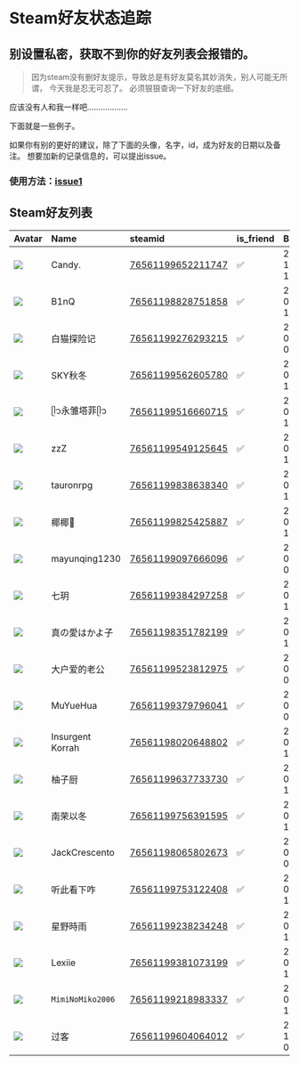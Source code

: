 # Steam好友状态追踪
## 别设置私密，获取不到你的好友列表会报错的。

> 因为steam没有删好友提示，导致总是有好友莫名其妙消失，别人可能无所谓，
> 今天我是忍无可忍了。 必须狠狠查询一下好友的底细。

应该没有人和我一样吧………………

下面就是一些例子。

如果你有别的更好的建议，除了下面的头像，名字，id，成为好友的日期以及备注。 想要加新的记录信息的，可以提出issue。

### 使用方法：[issue1](https://github.com/systemannounce/SteamFriends/issues/1)



## Steam好友列表
| Avatar                                                                            | Name             | steamid                                                                     | is_friend   | BFD                 | removed_time   | Remark   |
|:----------------------------------------------------------------------------------|:-----------------|:----------------------------------------------------------------------------|:------------|:--------------------|:---------------|:---------|
| ![](https://avatars.steamstatic.com/ba28bf071c8553a67834b1fa181e53ba3ea44c10.jpg) | Candy.           | [76561199652211747](https://steamcommunity.com/profiles/76561199652211747/) | ✅           | 2024-10-05 12:04:06 |                |          |
| ![](https://avatars.steamstatic.com/2e02e129c44e57494a0a7dd3cf469fec7d4f4fb9.jpg) | B1nQ             | [76561198828751858](https://steamcommunity.com/profiles/76561198828751858/) | ✅           | 2025-07-30 15:22:02 |                |          |
| ![](https://avatars.steamstatic.com/db165693864f4f65f609ee42a493479fa5e57921.jpg) | 白猫探险记            | [76561199276293215](https://steamcommunity.com/profiles/76561199276293215/) | ✅           | 2024-07-23 07:24:56 |                |          |
| ![](https://avatars.steamstatic.com/f451381475a63d9ccfb0f8b12283dfea4c0c1a28.jpg) | SKY秋冬            | [76561199562605780](https://steamcommunity.com/profiles/76561199562605780/) | ✅           | 2024-08-28 11:56:05 |                |          |
| ![](https://avatars.steamstatic.com/152b2468e6097ff687e6c7318270925aeb7bcb1c.jpg) | ᥫ᭡永雏塔菲ᥫ᭡         | [76561199516660715](https://steamcommunity.com/profiles/76561199516660715/) | ✅           | 2024-07-12 12:28:47 |                |          |
| ![](https://avatars.steamstatic.com/6d66275b36b7d2a5a14058bdccf3a1cf4890f969.jpg) | zzZ              | [76561199549125645](https://steamcommunity.com/profiles/76561199549125645/) | ✅           | 2024-07-30 12:59:46 |                |          |
| ![](https://avatars.steamstatic.com/929ddbcc1372f7959c5bda6e9be09aeda71a604e.jpg) | tauronrpg        | [76561199838638340](https://steamcommunity.com/profiles/76561199838638340/) | ✅           | 2025-04-19 11:07:00 |                |          |
| ![](https://avatars.steamstatic.com/96629a19f0e535b17ada23708e4c6723b72756d4.jpg) | 椰椰🐾              | [76561199825425887](https://steamcommunity.com/profiles/76561199825425887/) | ✅           | 2025-07-01 15:10:31 |                |          |
| ![](https://avatars.steamstatic.com/075669a67617eb1cfb5dcb01273f93a4e2f62ef6.jpg) | mayunqing1230    | [76561199097666096](https://steamcommunity.com/profiles/76561199097666096/) | ✅           | 2024-07-13 04:05:05 |                |          |
| ![](https://avatars.steamstatic.com/4abfb30e64b59b1082ea9eed13b7acbe1279bf5c.jpg) | 七玥               | [76561199384297258](https://steamcommunity.com/profiles/76561199384297258/) | ✅           | 2024-07-12 13:13:54 |                |          |
| ![](https://avatars.steamstatic.com/bed67ba9b6619f31dbb321afc8bcb068ba691cdc.jpg) | 真の愛はかよ子          | [76561198351782199](https://steamcommunity.com/profiles/76561198351782199/) | ✅           | 2025-05-16 14:57:47 |                |          |
| ![](https://avatars.steamstatic.com/118453e50e1593c28210b9f4a7c2d1e6c4a0d22b.jpg) | 大户爱的老公           | [76561199523812975](https://steamcommunity.com/profiles/76561199523812975/) | ✅           | 2024-06-29 04:10:06 |                |          |
| ![](https://avatars.steamstatic.com/9708abce7b82fcaa65f46fbdfbfa83b28b72e5fe.jpg) | MuYueHua         | [76561199379796041](https://steamcommunity.com/profiles/76561199379796041/) | ✅           | 2024-07-04 08:24:41 |                |          |
| ![](https://avatars.steamstatic.com/fee58d7defb216d4575199667965cb66c0f8e550.jpg) | Insurgent Korrah | [76561198020648802](https://steamcommunity.com/profiles/76561198020648802/) | ✅           | 2024-08-13 12:58:08 |                |          |
| ![](https://avatars.steamstatic.com/c6bd5238d71b8c4a7148571c7502482a8546932d.jpg) | 柚子厨              | [76561199637733730](https://steamcommunity.com/profiles/76561199637733730/) | ✅           | 2024-08-19 16:22:13 |                |          |
| ![](https://avatars.steamstatic.com/f4b55fc25eadacd097638dc41557fba8e26a7c47.jpg) | 南荣以冬             | [76561199756391595](https://steamcommunity.com/profiles/76561199756391595/) | ✅           | 2025-07-14 13:15:11 |                |          |
| ![](https://avatars.steamstatic.com/a3f6e2de46973eb7e536343280731916e3ceddb5.jpg) | JackCrescento    | [76561198065802673](https://steamcommunity.com/profiles/76561198065802673/) | ✅           | 2024-08-15 05:48:36 |                |          |
| ![](https://avatars.steamstatic.com/fef49e7fa7e1997310d705b2a6158ff8dc1cdfeb.jpg) | 听此看下咋            | [76561199753122408](https://steamcommunity.com/profiles/76561199753122408/) | ✅           | 2024-08-15 12:04:45 |                |          |
| ![](https://avatars.steamstatic.com/ccd744edbb55a43da7f2d094a9c41949205ab8e9.jpg) | 星野時雨             | [76561199238234248](https://steamcommunity.com/profiles/76561199238234248/) | ✅           | 2024-07-12 12:31:59 |                |          |
| ![](https://avatars.steamstatic.com/f3782bc5d3d97cafaca3ace223de394973f950f4.jpg) | Lexiie           | [76561199381073199](https://steamcommunity.com/profiles/76561199381073199/) | ✅           | 2025-08-13 12:28:58 |                |          |
| ![](https://avatars.steamstatic.com/cbee58fbd5c521c120468aade7a674b66bae9e5e.jpg) | `MimiNoMiko2006` | [76561199218983337](https://steamcommunity.com/profiles/76561199218983337/) | ✅           | 2024-08-13 15:16:55 |                |          |
| ![](https://avatars.steamstatic.com/5c559a4ceddf62231d5611196b0c2ee925fc3fab.jpg) | 过客               | [76561199604064012](https://steamcommunity.com/profiles/76561199604064012/) | ✅           | 2024-11-28 04:58:31 |                |          |